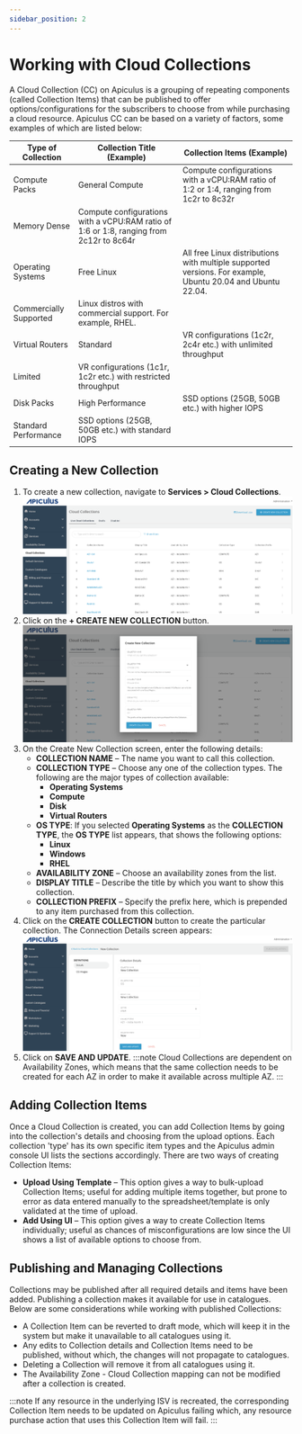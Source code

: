 ```yaml
---
sidebar_position: 2
---
```

# Working with Cloud Collections
A Cloud Collection (CC) on Apiculus is a grouping of repeating components (called Collection Items) that can be published to offer options/configurations for the subscribers to choose from while purchasing a cloud resource. Apiculus CC can be based on a variety of factors, some examples of which are listed below:

| Type of Collection     | Collection Title (Example)                                                              | Collection Items (Example)                                                                                 |
| ---------------------- | --------------------------------------------------------------------------------------- | ---------------------------------------------------------------------------------------------------------- |
| Compute Packs          | General Compute                                                                         | Compute configurations with a vCPU:RAM ratio of 1:2 or 1:4, ranging from 1c2r to 8c32r                     |
| Memory Dense           | Compute configurations with a vCPU:RAM ratio of 1:6 or 1:8, ranging from 2c12r to 8c64r |                                                                                                            |
| Operating Systems      | Free Linux                                                                              | All free Linux distributions with multiple supported versions. For example, Ubuntu 20.04 and Ubuntu 22.04. |
| Commercially Supported | Linux distros with commercial support. For example, RHEL.                               |                                                                                                            |
| Virtual Routers        | Standard                                                                                | VR configurations (1c2r, 2c4r etc.) with unlimited throughput                                              |
| Limited                | VR configurations (1c1r, 1c2r etc.) with restricted throughput                          |                                                                                                            |
| Disk Packs             | High Performance                                                                        | SSD options (25GB, 50GB etc.) with higher IOPS                                                             |
| Standard Performance   | SSD options (25GB, 50GB etc.) with standard IOPS                                        |                                                                                                            |

## Creating a New Collection
1. To create a new collection, navigate to **Services > Cloud Collections**.![Cloud Connection](img/CC1.png)
2. Click on the **+ CREATE NEW COLLECTION** button.![Cloud Connection](img/CC2.png)
3. On the Create New Collection screen, enter the following details:
	- **COLLECTION NAME** – The name you want to call this collection.
	- **COLLECTION TYPE** – Choose any one of the collection types. The following are the major types of collection available:
		- **Operating Systems**
		- **Compute**
		- **Disk**
		- **Virtual Routers**
	- **OS TYPE**: If you selected **Operating Systems** as the **COLLECTION TYPE**, the **OS TYPE** list appears, that shows the following options:
		- **Linux**
		- **Windows**
		- **RHEL**
	- **AVAILABILITY ZONE** – Choose an availability zones from the list.
	- **DISPLAY TITLE** – Describe the title by which you want to show this collection.
	- **COLLECTION PREFIX** – Specify the prefix here, which is prepended to any item purchased from this collection.
1. Click on the **CREATE COLLECTION** button to create the particular collection. The Connection Details screen appears:![Cloud Connection](img/CC3.png)
2. Click on **SAVE AND UPDATE**.
:::note
Cloud Collections are dependent on Availability Zones, which means that the same collection needs to be created for each AZ in order to make it available across multiple AZ.
:::
## Adding Collection Items
Once a Cloud Collection is created, you can add Collection Items by going into the collection's details and choosing from the upload options. Each collection 'type' has its own specific item types and the Apiculus admin console UI lists the sections accordingly. There are two ways of creating Collection Items:
- **Upload Using Template** – This option gives a way to bulk-upload Collection Items; useful for adding multiple items together, but prone to error as data entered manually to the spreadsheet/template is only validated at the time of upload.
- **Add Using UI** – This option gives a way to create Collection Items individually; useful as chances of misconfigurations are low since the UI shows a list of available options to choose from.
## Publishing and Managing Collections
Collections may be published after all required details and items have been added. Publishing a collection makes it available for use in catalogues. Below are some considerations while working with published Collections:

- A Collection Item can be reverted to draft mode, which will keep it in the system but make it unavailable to all catalogues using it.
- Any edits to Collection details and Collection Items need to be published, without which, the changes will not propagate to catalogues.
- Deleting a Collection will remove it from all catalogues using it.
- The Availability Zone - Cloud Collection mapping can not be modified after a collection is created.

:::note
If any resource in the underlying ISV is recreated, the corresponding Collection Item needs to be updated on Apiculus failing which, any resource purchase action that uses this Collection Item will fail.
:::